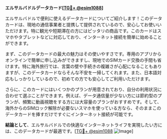 **エルサルバドルデータカード[[TG💪+ @esim1088](https://t.me/s/esim1088)]**

エルサルバドルで便利に使えるデータカードについてご紹介します！このデータカードは、現地の通信事業者と提携して提供されているので、安心してお使いいただけます。特に観光や短期滞在の方にはピッタリの商品です。このカードはスマホやタブレットなどに対応しており、インターネット接続を簡単に始めることができます。

まず、このデータカードの最大の魅力はその使いやすさです。専用のアプリからオンラインで簡単に申し込みができますし、現地でのSIMカード交換の手間も省けます。特に海外旅行では、言葉の壁や手続きの複雑さが心配になることもありますが、このデータカードならそんな不安を一掃してくれます。また、日本語対応もしっかりしているので、初めての方でも安心してご利用いただけます。

さらに、このカードにはいくつかのプランが用意されており、自分の利用状況に合わせて選ぶことができます。例えば、データ通信量が少ない方には節約型のプランが、頻繁に動画視聴をする方には大容量のプランがおすすめです。そして、海外からのSIMロック解除が必要ないスマホを使っている方なら、そのままこのデータカードを挿すだけですぐにインターネット接続が可能です。

**結論として**、エルサルバドルでの快適なインターネットライフを実現したい方には、このデータカードが最適です。[[TG💪+ @esim1088](https://t.me/s/esim1088) ![Image](https://i.postimg.cc/Y0z9fWf4/image.png)]